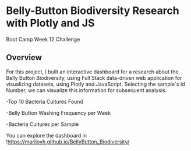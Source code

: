 
# Belly-Button Biodiversity Research with Plotly and JS 
Boot Camp Week 12 Challenge

## Overview
For this project, I built an interactive dashboard for a research about the Belly Button Biodiversity, using Full Stack data-driven web 
application for visualizing datasets, using Plotly and JavaScript. Selecting the sample´s Id Number, we can  visualize this information for subsequent analysis.

  -Top 10 Bacteria Cultures Found 
  
  -Belly Button Washing Frequency per Week 
  
  -Bacteria Cultures per Sample
  
  You can explore the dashboard in !https://mariloyh.github.io/BellyButton_Biodiversity/
